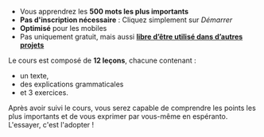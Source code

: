 - Vous apprendrez les **500 mots les plus importants**
- **Pas d'inscription nécessaire** : Cliquez simplement sur *Démarrer*
- **Optimisé** pour les mobiles
- Pas uniquement gratuit, mais aussi **[libre d’être utilisé dans d’autres projets](https://github.com/Esperanto/kurso-zagreba-metodo)**

Le cours est composé de **12 leçons**, chacune contenant :

- un texte,
- des explications grammaticales
- et 3 exercices.

Après avoir suivi le cours, vous serez capable de comprendre les points les plus importants et de vous exprimer par vous-même en espéranto. L'essayer, c'est l'adopter !
